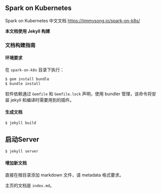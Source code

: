 ## Spark on Kubernetes
Spark on Kubernetes 中文文档 https://jimmysong.io/spark-on-k8s/

**本文档使用 Jekyll 构建**

### 文档构建指南

#### 环境要求
在 `spark-on-k8s`  目录下执行：

```bash
$ gem install bundle
$ bundle install 
```

软件依赖通过 `Gemfile` 和 `Gemfile.lock` 声明，使用 bundler 管理，该命令将安装 jekyll 和编译时需要用到的插件。

#### 生成文档

```bash
$ jekyll build
```
## 启动Server

```bash
$ jekyll server
```

#### 增加新文档

直接在根目录添加 markdown 文件，请 metadata 格式要求。

主页的文档是 `index.md`。
